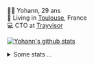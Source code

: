 <p>
  👨🏻 <bold>Yohann</bold>, 29 ans<br/>
  💼 Living in <a href="https://www.google.com/maps?q=toulouse">Toulouse</a>, France<br/>
  💻 CTO at <a href="https://trayvisor.com/">Trayvisor</a><br/>
</p>

<a href="https://github.com/anuraghazra/github-readme-stats"><img align="center" src="https://github-readme-stats-dviw-8taegaswk-yohann84ls-projects.vercel.app//api?username=yohann84L&show_icons=true&include_all_commits=true" alt="Yohann's github stats" /> </a>


<details>
  <summary>Some stats ...</summary><br/>
  

<!--START_SECTION:waka-->
![Code Time](http://img.shields.io/badge/Code%20Time-1%2C223%20hrs%2036%20mins-blue)

![Profile Views](http://img.shields.io/badge/Profile%20Views-0-blue)

**🐱 My GitHub Data** 

> 📦 440.9 kB Used in GitHub's Storage 
 > 
> 🚫 Not Opted to Hire
 > 
> 📜 26 Public Repositories 
 > 
> 🔑 21 Private Repositories 
 > 
**I'm an Early 🐤** 

```text
🌞 Morning                24130 commits       ███████░░░░░░░░░░░░░░░░░░   29.88 % 
🌆 Daytime                46583 commits       ██████████████░░░░░░░░░░░   57.69 % 
🌃 Evening                9888 commits        ███░░░░░░░░░░░░░░░░░░░░░░   12.25 % 
🌙 Night                  148 commits         ░░░░░░░░░░░░░░░░░░░░░░░░░   00.18 % 
```
📅 **I'm Most Productive on Wednesday** 

```text
Monday                   15364 commits       █████░░░░░░░░░░░░░░░░░░░░   19.03 % 
Tuesday                  15198 commits       █████░░░░░░░░░░░░░░░░░░░░   18.82 % 
Wednesday                16699 commits       █████░░░░░░░░░░░░░░░░░░░░   20.68 % 
Thursday                 16520 commits       █████░░░░░░░░░░░░░░░░░░░░   20.46 % 
Friday                   15463 commits       █████░░░░░░░░░░░░░░░░░░░░   19.15 % 
Saturday                 575 commits         ░░░░░░░░░░░░░░░░░░░░░░░░░   00.71 % 
Sunday                   930 commits         ░░░░░░░░░░░░░░░░░░░░░░░░░   01.15 % 
```


📊 **This Week I Spent My Time On** 

```text
🕑︎ Time Zone: Europe/Paris

💬 Programming Languages: 
Python                   40 mins             ████████████████░░░░░░░░░   65.51 % 
JavaScript               18 mins             ███████░░░░░░░░░░░░░░░░░░   29.67 % 
Other                    2 mins              █░░░░░░░░░░░░░░░░░░░░░░░░   03.29 % 
YAML                     0 secs              ░░░░░░░░░░░░░░░░░░░░░░░░░   01.53 % 

🔥 Editors: 
Zed                      41 mins             █████████████████░░░░░░░░   67.41 % 
Cursor                   20 mins             ████████░░░░░░░░░░░░░░░░░   32.59 % 

💻 Operating System: 
Mac                      1 hr 1 min          █████████████████████████   100.00 % 
```

**I Mostly Code in Python** 

```text
Python                   25 repos            ██████████████░░░░░░░░░░░   54.35 % 
Jupyter Notebook         4 repos             ██░░░░░░░░░░░░░░░░░░░░░░░   08.70 % 
JavaScript               3 repos             ██░░░░░░░░░░░░░░░░░░░░░░░   06.52 % 
HTML                     2 repos             █░░░░░░░░░░░░░░░░░░░░░░░░   04.35 % 
Shell                    1 repo              █░░░░░░░░░░░░░░░░░░░░░░░░   02.17 % 
```




 Last Updated on 11/03/2025 00:40:09 UTC
<!--END_SECTION:waka-->
